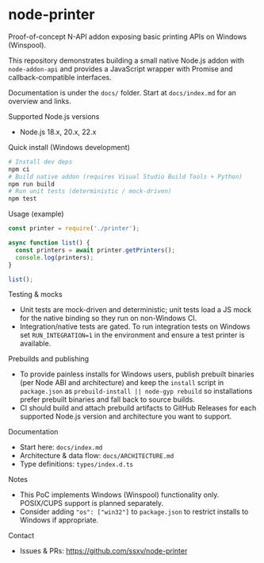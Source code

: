 # node-printer

Proof-of-concept N-API addon exposing basic printing APIs on Windows (Winspool).

This repository demonstrates building a small native Node.js addon with `node-addon-api` and provides a JavaScript wrapper with Promise and callback-compatible interfaces.

Documentation is under the `docs/` folder. Start at `docs/index.md` for an overview and links.

Supported Node.js versions
- Node.js 18.x, 20.x, 22.x

Quick install (Windows development)

```powershell
# Install dev deps
npm ci
# Build native addon (requires Visual Studio Build Tools + Python)
npm run build
# Run unit tests (deterministic / mock-driven)
npm test
```

Usage (example)

```javascript
const printer = require('./printer');

async function list() {
  const printers = await printer.getPrinters();
  console.log(printers);
}

list();
```

Testing & mocks
- Unit tests are mock-driven and deterministic; unit tests load a JS mock for the native binding so they run on non-Windows CI.
- Integration/native tests are gated. To run integration tests on Windows set `RUN_INTEGRATION=1` in the environment and ensure a test printer is available.

Prebuilds and publishing
- To provide painless installs for Windows users, publish prebuilt binaries (per Node ABI and architecture) and keep the `install` script in `package.json` as `prebuild-install || node-gyp rebuild` so installations prefer prebuilt binaries and fall back to source builds.
- CI should build and attach prebuild artifacts to GitHub Releases for each supported Node.js version and architecture you want to support.

Documentation
- Start here: `docs/index.md`
- Architecture & data flow: `docs/ARCHITECTURE.md`
- Type definitions: `types/index.d.ts`

Notes
- This PoC implements Windows (Winspool) functionality only. POSIX/CUPS support is planned separately.
- Consider adding `"os": ["win32"]` to `package.json` to restrict installs to Windows if appropriate.

Contact
- Issues & PRs: https://github.com/ssxv/node-printer
